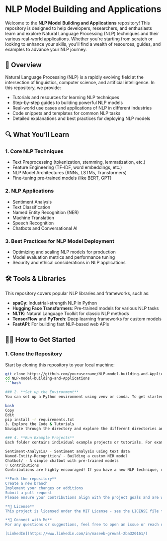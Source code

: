 # NLP Model Building and Applications

Welcome to the **NLP Model Building and Applications** repository! This repository is designed to help developers, researchers, and enthusiasts learn and explore Natural Language Processing (NLP) techniques and their various real-world applications. Whether you're starting from scratch or looking to enhance your skills, you'll find a wealth of resources, guides, and examples to advance your NLP journey.

## 🚀 Overview

Natural Language Processing (NLP) is a rapidly evolving field at the intersection of linguistics, computer science, and artificial intelligence. In this repository, we provide:

- Tutorials and resources for learning NLP techniques
- Step-by-step guides to building powerful NLP models
- Real-world use cases and applications of NLP in different industries
- Code snippets and templates for common NLP tasks
- Detailed explanations and best practices for deploying NLP models

## 🔍 What You’ll Learn

### 1. **Core NLP Techniques**
   - Text Preprocessing (tokenization, stemming, lemmatization, etc.)
   - Feature Engineering (TF-IDF, word embeddings, etc.)
   - NLP Model Architectures (RNNs, LSTMs, Transformers)
   - Fine-tuning pre-trained models (like BERT, GPT)
   
### 2. **NLP Applications**
   - Sentiment Analysis
   - Text Classification
   - Named Entity Recognition (NER)
   - Machine Translation
   - Speech Recognition
   - Chatbots and Conversational AI

### 3. **Best Practices for NLP Model Deployment**
   - Optimizing and scaling NLP models for production
   - Model evaluation metrics and performance tuning
   - Security and ethical considerations in NLP applications

## 🛠️ Tools & Libraries

This repository covers popular NLP libraries and frameworks, such as:
- **spaCy**: Industrial-strength NLP in Python
- **Hugging Face Transformers**: Pre-trained models for various NLP tasks
- **NLTK**: Natural Language Toolkit for classic NLP methods
- **TensorFlow** and **PyTorch**: Deep learning frameworks for custom models
- **FastAPI**: For building fast NLP-based web APIs

## 🧑‍💻 How to Get Started

### 1. **Clone the Repository**

Start by cloning this repository to your local machine:
```bash
git clone https://github.com/yourusername/NLP-model-building-and-Applications.git
cd NLP-model-building-and-Applications
```bash

### 2. **Set up the Environment**
You can set up a Python environment using venv or conda. To get started with pip, you can install the required dependencies:

bash
Copy
Edit
pip install -r requirements.txt
3. Explore the Code & Tutorials
Navigate through the directory and explore the different directories and files to start working with NLP models and their applications.

### 4. **Run Example Projects**
Each folder contains individual example projects or tutorials. For example:

Sentiment-Analysis/ - Sentiment analysis using text data
Named-Entity-Recognition/ - Building a custom NER model
Chatbot/ - A simple chatbot with pre-trained models
💡 Contributions
Contributions are highly encouraged! If you have a new NLP technique, model, or use case you'd like to add, feel free to:

**Fork the repository**
Create a new branch
Implement your changes or additions
Submit a pull request
Please ensure your contributions align with the project goals and are well-documented.

**📝 License**
This project is licensed under the MIT License - see the LICENSE file for details.

**🤝 Connect with Me**
For any questions or suggestions, feel free to open an issue or reach out via the following:

[LinkedIn](https://www.linkedin.com/in/naseeb-grewal-2ba320161/)



